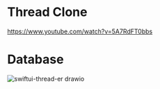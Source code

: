 # Thread Clone

https://www.youtube.com/watch?v=5A7RdFT0bbs


# Database

![swiftui-thread-er drawio](https://github.com/mzunohkaru/SwiftUI-Sample-TikTok/assets/99012157/52f87141-ddca-4964-8506-1a3352f669de)
